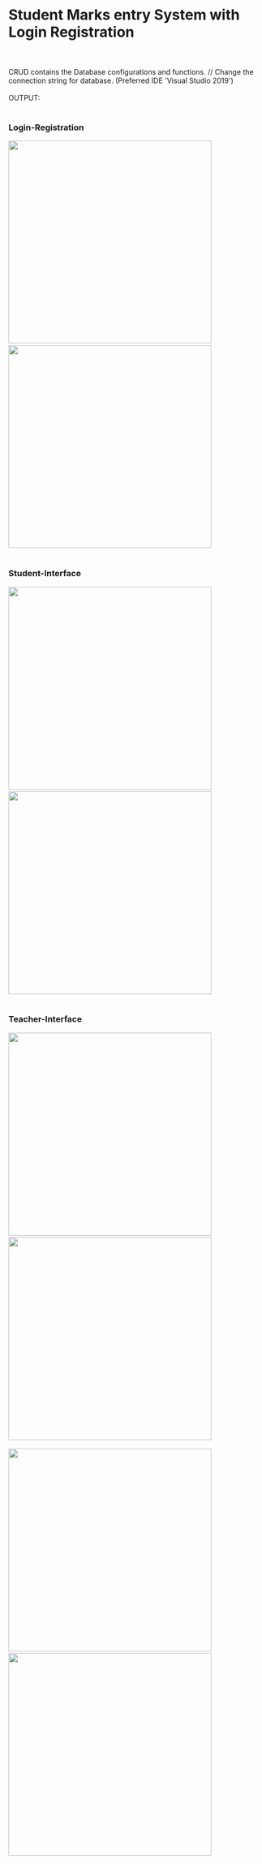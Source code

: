 # Student Marks entry System with Login Registration
<br>
<br>
CRUD contains the Database configurations and functions. // Change the connection string for database.
(Preferred IDE 'Visual Studio 2019')                                                           
<br>
<br>
OUTPUT:
<br>
<br>

### Login-Registration 
<img src="https://github.com/user-attachments/assets/84f78aae-c63b-4fa0-a062-b59e517bcb2c" width="400">
&nbsp &nbsp
<img src="https://github.com/user-attachments/assets/32886ca9-b3cd-42ee-b0ce-9726f3897e83" width="400">
<br>
<br>

### Student-Interface
<img src="https://github.com/user-attachments/assets/70099847-35de-4940-b123-ee89d7d08927" width="400">
&nbsp &nbsp
<img src="https://github.com/user-attachments/assets/6dbb4576-18c0-4d0a-9ac0-2b09e037575f" width="400">
<br>
<br>

### Teacher-Interface
<img src="https://github.com/user-attachments/assets/02ff204a-6b41-4c16-ab34-051f9f806858" width="400">
&nbsp &nbsp
<img src="https://github.com/user-attachments/assets/a910e8fb-6cba-4e3f-926b-f7bddaeab342" width="400">
<br>
<br>
<img src="https://github.com/user-attachments/assets/f3ddd509-057d-4360-893f-2555eb18eeb3" width="400">
&nbsp &nbsp
<img src="https://github.com/user-attachments/assets/879dff76-72fd-4602-9142-af20f62daab2" width="400">
